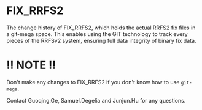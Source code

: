 # FIX_RRFS2
The change history of FIX_RRFS2, which holds the actual RRFS2 fix files in a git-mega space.
This enables using the GIT technology to track every pieces of the RRFSv2 system, ensuring full data integrity of binary fix data.

# !! NOTE !!
Don't make any changes to FIX_RRFS2 if you don't know how to use `git-mega`.

Contact Guoqing.Ge, Samuel.Degelia and Junjun.Hu for any questions.
